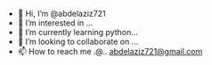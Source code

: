 - 👋 Hi, I’m @abdelaziz721
- 👀 I’m interested in ...
- 🌱 I’m currently learning python...
- 💞️ I’m looking to collaborate on ...
- 📫 How to reach me .@.. abdelaziz721@gmail.com

<!---
abdelaziz721/abdelaziz721 is a ✨ special ✨ repository because its `README.md` (this file) appears on your GitHub profile.
You can click the Preview link to take a look at your changes.
--->
